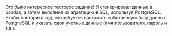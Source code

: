 Это было интересное тестовое задание! Я сгенерировал данные в pandas, а затем выполнил их агрегацию в SQL, используя PostgreSQL. Чтобы повторить код, потребуется настроить собственную базу данных PostgreSQL и указать свои учетные данные (имя пользователя, пароль и т.д.).
